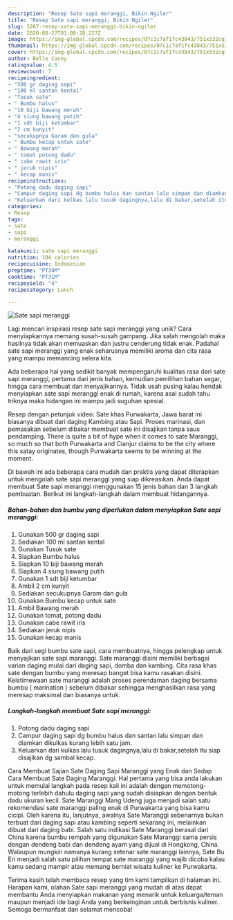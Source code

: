 ```yaml
---
description: "Resep Sate sapi meranggi, Bikin Ngiler"
title: "Resep Sate sapi meranggi, Bikin Ngiler"
slug: 3267-resep-sate-sapi-meranggi-bikin-ngiler
date: 2020-08-27T01:08:28.227Z
image: https://img-global.cpcdn.com/recipes/07c1c7af1fc43843/751x532cq70/sate-sapi-meranggi-foto-resep-utama.jpg
thumbnail: https://img-global.cpcdn.com/recipes/07c1c7af1fc43843/751x532cq70/sate-sapi-meranggi-foto-resep-utama.jpg
cover: https://img-global.cpcdn.com/recipes/07c1c7af1fc43843/751x532cq70/sate-sapi-meranggi-foto-resep-utama.jpg
author: Belle Casey
ratingvalue: 4.5
reviewcount: 7
recipeingredient:
- "500 gr daging sapi"
- "100 ml santan kental"
- "Tusuk sate"
- " Bumbu halus"
- "10 biji bawang merah"
- "4 siung bawang putih"
- "1 sdt biji ketumbar"
- "2 cm kunyit"
- "secukupnya Garam dan gula"
- " Bumbu kecap untuk sate"
- " Bawang merah"
- " tomat potong dadu"
- " cabe rawit iris"
- " jeruk nipis"
- " kecap manis"
recipeinstructions:
- "Potong dadu daging sapi"
- "Campur daging sapi dg bumbu halus dan santan lalu simpan dan diamkan dikulkas kurang lebih satu jam."
- "Keluarkan dari kulkas lalu tusuk dagingnya,lalu di bakar,setelah itu siap disajikan dg sambal kecap."
categories:
- Resep
tags:
- sate
- sapi
- meranggi

katakunci: sate sapi meranggi 
nutrition: 104 calories
recipecuisine: Indonesian
preptime: "PT34M"
cooktime: "PT31M"
recipeyield: "4"
recipecategory: Lunch

---
```



![Sate sapi meranggi](https://img-global.cpcdn.com/recipes/07c1c7af1fc43843/751x532cq70/sate-sapi-meranggi-foto-resep-utama.jpg)

Lagi mencari inspirasi resep sate sapi meranggi yang unik? Cara menyiapkannya memang susah-susah gampang. Jika salah mengolah maka hasilnya tidak akan memuaskan dan justru cenderung tidak enak. Padahal sate sapi meranggi yang enak seharusnya memiliki aroma dan cita rasa yang mampu memancing selera kita.

Ada beberapa hal yang sedikit banyak mempengaruhi kualitas rasa dari sate sapi meranggi, pertama dari jenis bahan, kemudian pemilihan bahan segar, hingga cara membuat dan menyajikannya. Tidak usah pusing kalau hendak menyiapkan sate sapi meranggi enak di rumah, karena asal sudah tahu triknya maka hidangan ini mampu jadi suguhan spesial.

Resep dengan petunjuk video: Sate khas Purwakarta, Jawa barat ini biasanya dibuat dari daging Kambing atau Sapi. Proses marinasi, dan pemasakan sebelum dibakar membuat sate ini disajikan tanpa saus pendamping. There is quite a bit of hype when it comes to sate Maranggi, so much so that both Purwakarta and Cianjur claims to be the city where this satay originates, though Purwakarta seems to be winning at the moment.


Di bawah ini ada beberapa cara mudah dan praktis yang dapat diterapkan untuk mengolah sate sapi meranggi yang siap dikreasikan. Anda dapat membuat Sate sapi meranggi menggunakan 15 jenis bahan dan 3 langkah pembuatan. Berikut ini langkah-langkah dalam membuat hidangannya.

<!--inarticleads1-->

##### Bahan-bahan dan bumbu yang diperlukan dalam menyiapkan Sate sapi meranggi:

1. Gunakan 500 gr daging sapi
1. Sediakan 100 ml santan kental
1. Gunakan Tusuk sate
1. Siapkan  Bumbu halus
1. Siapkan 10 biji bawang merah
1. Siapkan 4 siung bawang putih
1. Gunakan 1 sdt biji ketumbar
1. Ambil 2 cm kunyit
1. Sediakan secukupnya Garam dan gula
1. Gunakan  Bumbu kecap untuk sate
1. Ambil  Bawang merah
1. Gunakan  tomat, potong dadu
1. Gunakan  cabe rawit iris
1. Sediakan  jeruk nipis
1. Gunakan  kecap manis


Baik dari segi bumbu sate sapi, cara membuatnya, hingga pelengkap untuk menyajikan sate sapi maranggi. Sate maranggi disini memiliki berbagai varian daging mulai dari daging sapi, domba dan kambing. Cita rasa khas sate dengan bumbu yang meresap banget bisa kamu rasakan disini. Keistimewaan sate maranggi adalah proses perendaman daging bersama bumbu ( marination ) sebelum dibakar sehingga menghasilkan rasa yang meresap maksimal dan biasanya untuk. 

<!--inarticleads2-->

##### Langkah-langkah membuat Sate sapi meranggi:

1. Potong dadu daging sapi
1. Campur daging sapi dg bumbu halus dan santan lalu simpan dan diamkan dikulkas kurang lebih satu jam.
1. Keluarkan dari kulkas lalu tusuk dagingnya,lalu di bakar,setelah itu siap disajikan dg sambal kecap.


Cara Membuat Sajian Sate Daging Sapi Maranggi yang Enak dan Sedap Cara Membuat Sate Daging Maranggi: Hal pertama yang bisa anda lakukan untuk memulai langkah pada resep kali ini adalah dengan memotong-motong terlebih dahulu daging sapi yang sudah disiapkan dengan bentuk dadu ukuran kecil. Sate Maranggi Mang Udeng juga menjadi salah satu rekomendasi sate maranggi paling enak di Purwakarta yang bisa kamu cicipi. Oleh karena itu, lanjutnya, awalnya Sate Maranggi sebenarnya bukan terbuat dari daging sapi atau kambing seperti sekarang ini, melainkan dibuat dari daging babi. Salah satu indikasi Sate Maranggi berasal dari China karena bumbu rempah yang digunakan Sate Maranggi sama persis dengan dendeng babi dan dendeng ayam yang dijual di Hongkong, China. Walaupun mungkin namanya kurang setenar sate maranggi lainnya, Sate Bu Eri menjadi salah satu pilihan tempat sate maranggi yang wajib dicoba kalau kamu sedang mampir atau memang berniat wisata kuliner ke Purwakarta. 

Terima kasih telah membaca resep yang tim kami tampilkan di halaman ini. Harapan kami, olahan Sate sapi meranggi yang mudah di atas dapat membantu Anda menyiapkan makanan yang menarik untuk keluarga/teman maupun menjadi ide bagi Anda yang berkeinginan untuk berbisnis kuliner. Semoga bermanfaat dan selamat mencoba!
